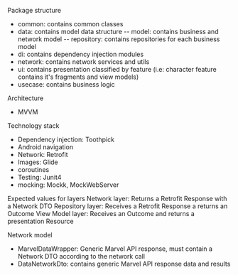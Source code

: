 Package structure
- common: contains common classes
- data: contains model data structure
-- model: contains business and network model
-- repository: contains repositories for each business model
- di: contains dependency injection modules
- network: contains network services and utils
- ui: contains presentation classified by feature (i.e: character feature contains it's fragments and view models)
- usecase: contains business logic

Architecture
- MVVM

Technology stack
- Dependency injection: Toothpick
- Android navigation
- Network: Retrofit
- Images: Glide
- coroutines
- Testing: Junit4
- mocking: Mockk, MockWebServer

Expected values for layers
Network layer: Returns a Retrofit Response with a Network DTO
Repository layer: Receives a Retrofit Response a returns an Outcome
View Model layer: Receives an Outcome and returns a presentation Resource

Network model
- MarvelDataWrapper: Generic Marvel API response, must contain a Network DTO according to the network call
- DataNetworkDto: contains generic Marvel API response data and results